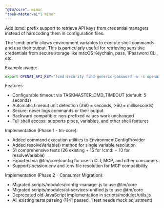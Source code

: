 ```yaml
---
"@tm/core": minor
"task-master-ai": minor
---
```


Add !cmd: prefix support to retrieve API keys from credential managers instead of hardcoding them in configuration files.

The !cmd: prefix allows environment variables to execute shell commands and use their output. This is particularly useful for retrieving sensitive credentials from secure storage like macOS Keychain, pass, 1Password CLI, etc.

Example usage:
```bash
export OPENAI_API_KEY="!cmd:security find-generic-password -w -s openai-key"
```

Features:
- Configurable timeout via TASKMASTER_CMD_TIMEOUT (default: 5 seconds)
- Automatic timeout unit detection (≤60 = seconds, >60 = milliseconds)
- Secure: never logs commands or their output
- Backward compatible: non-prefixed values work unchanged
- Full shell access: supports pipes, variables, and other shell features

Implementation (Phase 1 - tm-core):
- Added command execution utilities to EnvironmentConfigProvider
- Added resolveVariable() method for single variable resolution
- 51 comprehensive tests (26 existing + 15 for !cmd: + 10 for resolveVariable)
- Exported via @tm/core/config for use in CLI, MCP, and other consumers
- Supports session.env and .env file resolution for MCP compatibility

Implementation (Phase 2 - Consumer Migration):
- Migrated scripts/modules/config-manager.js to use @tm/core
- Migrated scripts/modules/ai-services-unified.js to use @tm/core
- Deprecated old JavaScript implementation in scripts/modules/utils.js
- All existing tests passing (1141 passed, 1 test needs mock adjustment)
